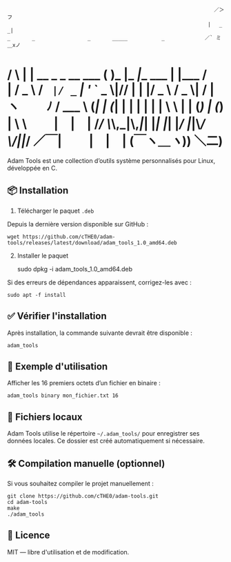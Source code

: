                                                                        ／＞　 フ
                                                                     | 　_　_|
    _       _                 _       _____           _             ／` ミ＿xノ 
   / \\   __| | __ _ _ __ ___ ( )___  |_   _|__   ___ | |___       /　　　　 |
  / _ \\ / _` |/ _` | '_ ` _ \\|// __|   | |/ _ \\ / _ \\| / __|   ヽ　　 ﾉ
 / ___ \\ (_| | (_| | | | | | | \\__ \\   | | (_) | (_) | \\__ \\ 　　|　|　|
/_/   \\_\\__,_|\\__,_|_| |_| |_| |___/   |_|\\___/ \\___/|_|___/ ／￣|　　 |　|　|
                                                                 (￣ヽ＿_ヽ_)__)
                                                                    ＼二)
===========

Adam Tools est une collection d’outils système personnalisés pour Linux, développée en C.

📦 Installation
----------------

1. Télécharger le paquet `.deb`

Depuis la dernière version disponible sur GitHub :

    wget https://github.com/cTHE0/adam-tools/releases/latest/download/adam_tools_1.0_amd64.deb

2. Installer le paquet

    sudo dpkg -i adam_tools_1.0_amd64.deb

Si des erreurs de dépendances apparaissent, corrigez-les avec :

    sudo apt -f install


✅ Vérifier l'installation
---------------------------

Après installation, la commande suivante devrait être disponible :

    adam_tools


🔧 Exemple d'utilisation
-------------------------

Afficher les 16 premiers octets d’un fichier en binaire :

    adam_tools binary mon_fichier.txt 16


📁 Fichiers locaux
-------------------

Adam Tools utilise le répertoire `~/.adam_tools/` pour enregistrer ses données locales.
Ce dossier est créé automatiquement si nécessaire.


🛠️ Compilation manuelle (optionnel)
-------------------------------------

Si vous souhaitez compiler le projet manuellement :

    git clone https://github.com/cTHE0/adam-tools.git
    cd adam-tools
    make
    ./adam_tools


📄 Licence
-----------

MIT — libre d'utilisation et de modification.
